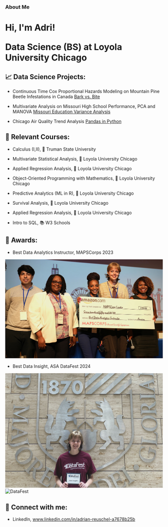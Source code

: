 ### About Me

<h1>Hi, I'm Adri! 

  
Data Science (BS) at Loyola University Chicago

<h2> 📈 Data Science Projects:</h2>

- Continuous Time Cox Proportional Hazards Modeling on Mountain Pine Beetle Infestations in Canada    [Bark vs. Bite](https://github.com/areuschel/Survival-Analysis-Pine-Beetles)

- Multivariate Analysis on Missouri High School Performance, PCA and MANOVA [Missouri Education Variance Analysis](https://github.com/areuschel/insert-title)

- Chicago Air Quality Trend Analysis [Pandas in Python](https://github.com/areuschel/Trend-Analysis-with-Pandas)


<h2> 📍 Relevant Courses:</h2>

- Calculus (I,II), 🐶 Truman State University

- Multivariate Statistical Analysis, 🐺 Loyola University Chicago

- Applied Regression Analysis, 🐺 Loyola University Chicago

- Object-Oriented Programming with Mathematics, 🐺 Loyola University Chicago

- Predictive Analytics (ML in R), 🐺 Loyola University Chicago

- Survival Analysis, 🐺 Loyola University Chicago

- Applied Regression Analysis, 🐺 Loyola University Chicago

- Intro to SQL, 📚 W3 Schools



<h2> 💌 Awards:</h2>

- Best Data Analytics Instructor, MAPSCorps 2023

![MAPSCorps](/Reuschel_Adrian_Scholarship.jpeg?raw=true "Optional Title")

- Best Data Insight, ASA DataFest 2024

![DataFest](ASA_Award24.JPG?raw=true "Optional Title")
![DataFest](ASA_team24.HEIC?raw=true "Optional Title")





<h2> 👥 Connect with me:</h2>

- LinkedIn, www.linkedin.com/in/adrian-reuschel-a7678b25b

  

